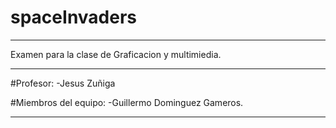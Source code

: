 # spaceInvaders
*******************************************************
Examen para la clase de Graficacion y multimiedia.

*******************************************************
#Profesor:
 -Jesus Zuñiga

#Miembros del equipo:
 -Guillermo Dominguez Gameros.
*******************************************************
